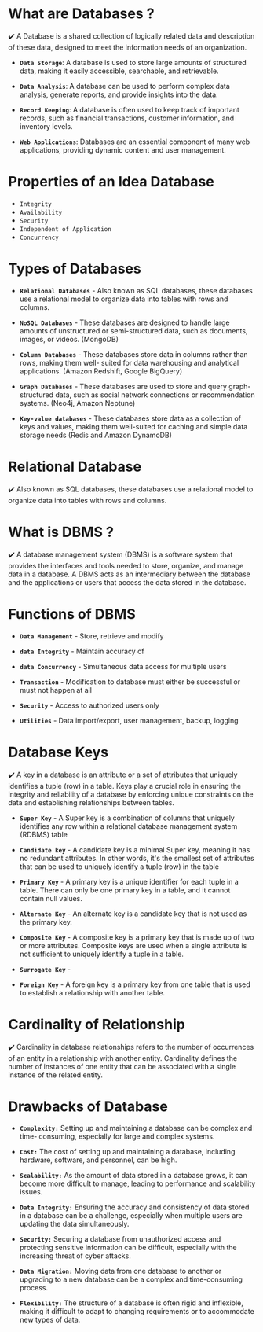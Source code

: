 
# What are Databases ?

✔️ A Database is a shared collection of logically related data and description of these data, designed to meet the information needs of an organization.

- **`Data Storage`**: A database is used to store large amounts of structured data, making it easily accessible, searchable, and retrievable.

- **`Data Analysis`**: A database can be used to perform complex data analysis, generate reports, and provide insights into the data.

- **`Record Keeping`**: A database is often used to keep track of important records, such as financial transactions, customer information, and inventory levels.

- **`Web Applications`**: Databases are an essential component of many web applications, providing dynamic content and user management.

# Properties of an Idea Database

- `Integrity` 
- `Availability` 
- `Security` 
- `Independent of Application` 
- `Concurrency`

# Types of Databases

- **`Relational Databases`** - Also known as SQL databases, these databases use a relational model to organize data into tables with rows and columns. 

- **`NoSQL Databases`** - These databases are designed to handle large amounts of unstructured or semi-structured data, such as documents, images, or videos. (MongoDB)

- **`Column Databases`** - These databases store data in columns rather than rows, making them well- suited for data warehousing and analytical applications. (Amazon Redshift, Google BigQuery)

- **`Graph Databases`** - These databases are used to store and query graph-structured data, such as social network connections or recommendation systems. (Neo4j, Amazon Neptune)

- **`Key-value databases`** - These databases store data as a collection of keys and values, making them well-suited for caching and simple data storage needs (Redis and Amazon DynamoDB)

# Relational Database

✔️ Also known as SQL databases, these databases use a relational model to organize data into tables with rows and columns.

# What is DBMS ?

✔️ A database management system (DBMS) is a software system that provides the interfaces and tools needed to store, organize, and manage data in a database. A DBMS acts as an intermediary between the database and the applications or users that access the data stored in the database.

# Functions of DBMS

- **`Data Management`** - Store, retrieve and modify 

- **`data Integrity`** - Maintain accuracy of 

- **`data Concurrency`** - Simultaneous data access for multiple users 

- **`Transaction`** - Modification to database must either be successful or must not happen at all 

- **`Security`** - Access to authorized users only

- **`Utilities`** - Data import/export, user management, backup, logging

# Database Keys

✔️ A key in a database is an attribute or a set of attributes that uniquely identifies a tuple (row) in a table. Keys play a crucial role in ensuring the integrity and reliability of a database by enforcing unique constraints on the data and establishing relationships between tables.

- **`Super Key`** - A Super key is a combination of columns that uniquely identifies any row within a relational database management system (RDBMS) table 

- **`Candidate key`** - A candidate key is a minimal Super key, meaning it has no redundant attributes. In other words, it's the smallest set of attributes that can be used to uniquely identify a tuple (row) in the table

- **`Primary Key`** - A primary key is a unique identifier for each tuple in a table. There can only be one primary key in a table, and it cannot contain null values.

- **`Alternate Key`** - An alternate key is a candidate key that is not used as the primary key. 

- **`Composite Key`** - A composite key is a primary key that is made up of two or more attributes. Composite keys are used when a single attribute is not sufficient to uniquely identify a tuple in a table.

- **`Surrogate Key`** -

- **`Foreign Key`** - A foreign key is a primary key from one table that is used to establish a relationship with another table.

# Cardinality of Relationship

✔️ Cardinality in database relationships refers to the number of occurrences of an entity in a relationship with another entity. Cardinality defines the number of instances of one entity that can be associated with a single instance of the related entity.

# Drawbacks of Database

- **`Complexity:`** Setting up and maintaining a database can be complex and time- consuming, especially for large and complex systems.

- **`Cost:`** The cost of setting up and maintaining a database, including hardware, software, and personnel, can be high.

- **`Scalability:`** As the amount of data stored in a database grows, it can become more difficult to manage, leading to performance and scalability issues.

- **`Data Integrity:`** Ensuring the accuracy and consistency of data stored in a database can be a challenge, especially when multiple users are updating the data simultaneously.

- **`Security:`** Securing a database from unauthorized access and protecting sensitive information can be difficult, especially with the increasing threat of cyber attacks. 

- **`Data Migration:`** Moving data from one database to another or upgrading to a new database can be a complex and time-consuming process.

- **`Flexibility:`** The structure of a database is often rigid and inflexible, making it difficult to adapt to changing requirements or to accommodate new types of data.
